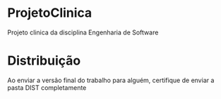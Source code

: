 # ProjetoClinica
Projeto clinica da disciplina Engenharia de Software



# Distribuição
Ao enviar a versão final do trabalho para alguém, certifique de enviar a pasta DIST completamente
